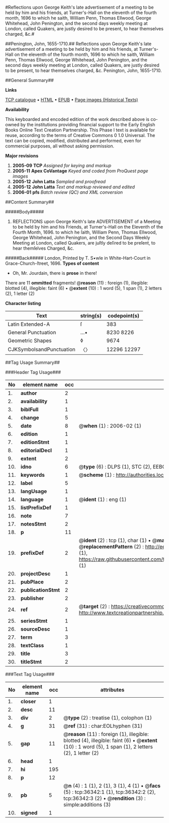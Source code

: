 #Reflections upon George Keith's late advertisement of a meeting to be held by him and his friends, at Turner's-Hall on the eleventh of the fourth month, 1696 to which he saith, William Penn, Thomas Ellwood, George Whitehead, John Penington, and the second days weekly meeting at London, called Quakers, are justly desired to be present, to hear themselves charged, &c.#

##Penington, John, 1655-1710.##
Reflections upon George Keith's late advertisement of a meeting to be held by him and his friends, at Turner's-Hall on the eleventh of the fourth month, 1696 to which he saith, William Penn, Thomas Ellwood, George Whitehead, John Penington, and the second days weekly meeting at London, called Quakers, are justly desired to be present, to hear themselves charged, &c.
Penington, John, 1655-1710.

##General Summary##

**Links**

[TCP catalogue](http://www.ota.ox.ac.uk/tcp/)  • 
[HTML](http://tei.it.ox.ac.uk/tcp/Texts-HTML/free/A54/A54088.html)  • 
[EPUB](http://tei.it.ox.ac.uk/tcp/Texts-EPUB/free/A54/A54088.epub) • 
[Page images (Historical Texts)](https://data.historicaltexts.jisc.ac.uk/view?pubId=eebo-99831875e&pageId=eebo-99831875e-36342-1)

**Availability**

This keyboarded and encoded edition of the
	       work described above is co-owned by the institutions
	       providing financial support to the Early English Books
	       Online Text Creation Partnership. This Phase I text is
	       available for reuse, according to the terms of Creative
	       Commons 0 1.0 Universal. The text can be copied,
	       modified, distributed and performed, even for
	       commercial purposes, all without asking permission.

**Major revisions**

1. __2005-09__ __TCP__ *Assigned for keying and markup*
1. __2005-11__ __Apex CoVantage__ *Keyed and coded from ProQuest page images*
1. __2005-12__ __John Latta__ *Sampled and proofread*
1. __2005-12__ __John Latta__ *Text and markup reviewed and edited*
1. __2006-01__ __pfs__ *Batch review (QC) and XML conversion*

##Content Summary##

#####Body#####

1. REFLECTIONS upon George Keith's late ADVERTISEMENT of a Meeting to be held by him and his Friends, at Turner's-Hall on the Eleventh of the Fourth Month, 1696. to which he ſaith, William Penn, Thomas Ellwood, George Whitehead, John Penington, and the Second Days Weekly Meeting at London, called Quakers, are juſtly deſired to be preſent, to hear themſelves Charged, &c.

#####Back#####
London, Printed by T. S•wle in White-Hart-Court in Grace-Church-ſtreet, 1696.
**Types of content**

  * Oh, Mr. Jourdain, there is **prose** in there!

There are 11 **ommitted** fragments! 
 @__reason__ (11) : foreign (1), illegible: blotted (4), illegible: faint (6)  •  @__extent__ (10) : 1 word (5), 1 span (1), 2 letters (2), 1 letter (2)

**Character listing**


|Text|string(s)|codepoint(s)|
|---|---|---|
|Latin Extended-A|ſ|383|
|General Punctuation|…•|8230 8226|
|Geometric Shapes|◊|9674|
|CJKSymbolsandPunctuation|〈〉|12296 12297|

##Tag Usage Summary##

###Header Tag Usage###

|No|element name|occ|attributes|
|---|---|---|---|
|1.|__author__|2||
|2.|__availability__|1||
|3.|__biblFull__|1||
|4.|__change__|5||
|5.|__date__|8| @__when__ (1) : 2006-02 (1)|
|6.|__edition__|1||
|7.|__editionStmt__|1||
|8.|__editorialDecl__|1||
|9.|__extent__|2||
|10.|__idno__|6| @__type__ (6) : DLPS (1), STC (2), EEBO-CITATION (1), PROQUEST (1), VID (1)|
|11.|__keywords__|1| @__scheme__ (1) : http://authorities.loc.gov/ (1)|
|12.|__label__|5||
|13.|__langUsage__|1||
|14.|__language__|1| @__ident__ (1) : eng (1)|
|15.|__listPrefixDef__|1||
|16.|__note__|7||
|17.|__notesStmt__|2||
|18.|__p__|11||
|19.|__prefixDef__|2| @__ident__ (2) : tcp (1), char (1)  •  @__matchPattern__ (2) : ([0-9\-]+):([0-9IVX]+) (1), (.+) (1)  •  @__replacementPattern__ (2) : http://eebo.chadwyck.com/downloadtiff?vid=$1&page=$2 (1), https://raw.githubusercontent.com/textcreationpartnership/Texts/master/tcpchars.xml#$1 (1)|
|20.|__projectDesc__|1||
|21.|__pubPlace__|2||
|22.|__publicationStmt__|2||
|23.|__publisher__|2||
|24.|__ref__|2| @__target__ (2) : https://creativecommons.org/publicdomain/zero/1.0/ (1), http://www.textcreationpartnership.org/docs/. (1)|
|25.|__seriesStmt__|1||
|26.|__sourceDesc__|1||
|27.|__term__|3||
|28.|__textClass__|1||
|29.|__title__|3||
|30.|__titleStmt__|2||


###Text Tag Usage###

|No|element name|occ|attributes|
|---|---|---|---|
|1.|__closer__|1||
|2.|__desc__|11||
|3.|__div__|2| @__type__ (2) : treatise (1), colophon (1)|
|4.|__g__|31| @__ref__ (31) : char:EOLhyphen (31)|
|5.|__gap__|11| @__reason__ (11) : foreign (1), illegible: blotted (4), illegible: faint (6)  •  @__extent__ (10) : 1 word (5), 1 span (1), 2 letters (2), 1 letter (2)|
|6.|__head__|1||
|7.|__hi__|195||
|8.|__p__|12||
|9.|__pb__|5| @__n__ (4) : 1 (1), 2 (1), 3 (1), 4 (1)  •  @__facs__ (5) : tcp:36342:1 (1), tcp:36342:2 (2), tcp:36342:3 (2)  •  @__rendition__ (3) : simple:additions (3)|
|10.|__signed__|1||
